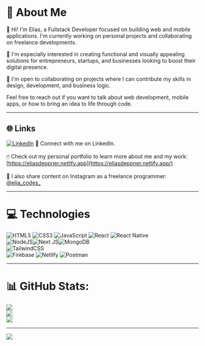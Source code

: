 # 💬 About Me
👋 Hi! I'm Elías, a Fullstack Developer focused on building web and mobile applications. I'm currently working on personal projects and collaborating on freelance developments.

🚀 I'm especially interested in creating functional and visually appealing solutions for entrepreneurs, startups, and businesses looking to boost their digital presence.

🤝 I'm open to collaborating on projects where I can contribute my skills in design, development, and business logic.

 Feel free to reach out if you want to talk about web development, mobile apps, or how to bring an idea to life through code.

---

## 🌐 Links
[![LinkedIn](https://img.shields.io/badge/LinkedIn-%230077B5.svg?logo=linkedin&logoColor=white)](https://www.linkedin.com/in/eliascodes/) 💼 Connect with me on LinkedIn.<br><br/>
🖱 Check out my personal portfolio to learn more about me and my work: [https://eliasdeppner.netlify.app](https://eliasdeppner.netlify.app/)<br><br/>
📸 I also share content on Instagram as a freelance programmer: [@elia_codes_](https://www.instagram.com/elias_codes)

---

# 💻 Technologies

![HTML5](https://img.shields.io/badge/html5-%23E34F26.svg?style=for-the-badge&logo=html5&logoColor=white)  ![CSS3](https://img.shields.io/badge/css3-%231572B6.svg?style=for-the-badge&logo=css3&logoColor=white)  ![JavaScript](https://img.shields.io/badge/javascript-%23323330.svg?style=for-the-badge&logo=javascript&logoColor=%23F7DF1E)  ![React](https://img.shields.io/badge/react-%2320232a.svg?style=for-the-badge&logo=react&logoColor=%2361DAFB)  ![React Native](https://img.shields.io/badge/React%20Native-20232a?style=for-the-badge&logo=react&logoColor=61DAFB)  
![NodeJS](https://img.shields.io/badge/node.js-6DA55F?style=for-the-badge&logo=node.js&logoColor=white)![Next JS](https://img.shields.io/badge/Next.js-000000?style=for-the-badge&logo=nextdotjs&logoColor=white)![MongoDB](https://img.shields.io/badge/MongoDB-%234ea94b.svg?style=for-the-badge&logo=mongodb&logoColor=white)  
![TailwindCSS](https://img.shields.io/badge/tailwindcss-%2338B2AC.svg?style=for-the-badge&logo=tailwind-css&logoColor=white)  
![Firebase](https://img.shields.io/badge/firebase-%23039BE5.svg?style=for-the-badge&logo=firebase)  ![Netlify](https://img.shields.io/badge/netlify-%23000000.svg?style=for-the-badge&logo=netlify&logoColor=#00C7B7)    ![Postman](https://img.shields.io/badge/Postman-FF6C37?style=for-the-badge&logo=postman&logoColor=white)  

---

# 📊 GitHub Stats:
![](https://github-readme-stats.vercel.app/api?username=EliasDep&theme=dark&hide_border=false&include_all_commits=false&count_private=false)<br/>
![](https://github-readme-streak-stats.herokuapp.com/?user=EliasDep&theme=dark&hide_border=false)<br/>
![](https://github-readme-stats.vercel.app/api/top-langs/?username=EliasDep&theme=dark&hide_border=false&include_all_commits=false&count_private=false&layout=compact)

---
[![](https://visitcount.itsvg.in/api?id=EliasDep&icon=0&color=0)](https://visitcount.itsvg.in)

<!-- Proudly created with GPRM ( https://gprm.itsvg.in ) -->
